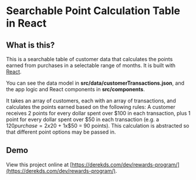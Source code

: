 Searchable Point Calculation Table in React
===============================

## What is this?
This is a searchable table of customer data that calculates the points earned from purchases in a selectable range of months. It is built with [React](https://reactjs.org/).

You can see the data model in **src/data/customerTransactions.json**, and the app logic and React components in **src/components**.

It takes an array of customers, each with an array of transactions, and calculates the points earned based on the following rules:
A customer receives 2 points for every dollar spent over $100 in each transaction, plus 1 point for every dollar spent over $50 in each transaction
(e.g. a $120 purchase = 2x$20 + 1x$50 = 90 points).
This calculation is abstracted so that different point options may be passed in.

## Demo
View this project online at [https://derekds.com/dev/rewards-program/](https://derekds.com/dev/rewards-program/).
